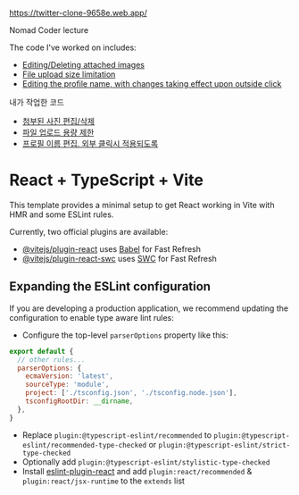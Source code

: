 https://twitter-clone-9658e.web.app/

Nomad Coder lecture

The code I've worked on includes:
- [Editing/Deleting attached images](https://github.com/Naeun-Kim/Study/commit/f5277928cea90e956c24ea306ceac28f7266e0a4)
- [File upload size limitation](https://github.com/Naeun-Kim/Study/commit/34eaabcf5e645befa249190f6fdf895b9d1f142a)
- [Editing the profile name, with changes taking effect upon outside click](https://github.com/Naeun-Kim/Study/commit/5f054e5053cdb1550f3e03d97e260ad7c01812e1)

내가 작업한 코드
- [첨부된 사진 편집/삭제](https://github.com/Naeun-Kim/Study/commit/f5277928cea90e956c24ea306ceac28f7266e0a4)
- [파일 업로드 용량 제한](https://github.com/Naeun-Kim/Study/commit/34eaabcf5e645befa249190f6fdf895b9d1f142a)
- [프로필 이름 편집. 외부 클릭시 적용되도록](https://github.com/Naeun-Kim/Study/commit/5f054e5053cdb1550f3e03d97e260ad7c01812e1)


# React + TypeScript + Vite

This template provides a minimal setup to get React working in Vite with HMR and some ESLint rules.

Currently, two official plugins are available:

- [@vitejs/plugin-react](https://github.com/vitejs/vite-plugin-react/blob/main/packages/plugin-react/README.md) uses [Babel](https://babeljs.io/) for Fast Refresh
- [@vitejs/plugin-react-swc](https://github.com/vitejs/vite-plugin-react-swc) uses [SWC](https://swc.rs/) for Fast Refresh

## Expanding the ESLint configuration

If you are developing a production application, we recommend updating the configuration to enable type aware lint rules:

- Configure the top-level `parserOptions` property like this:

```js
export default {
  // other rules...
  parserOptions: {
    ecmaVersion: 'latest',
    sourceType: 'module',
    project: ['./tsconfig.json', './tsconfig.node.json'],
    tsconfigRootDir: __dirname,
  },
}
```

- Replace `plugin:@typescript-eslint/recommended` to `plugin:@typescript-eslint/recommended-type-checked` or `plugin:@typescript-eslint/strict-type-checked`
- Optionally add `plugin:@typescript-eslint/stylistic-type-checked`
- Install [eslint-plugin-react](https://github.com/jsx-eslint/eslint-plugin-react) and add `plugin:react/recommended` & `plugin:react/jsx-runtime` to the `extends` list
